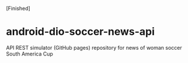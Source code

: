[Finished]

# android-dio-soccer-news-api

API REST simulator (GitHub pages) repository for news of woman soccer South America Cup
